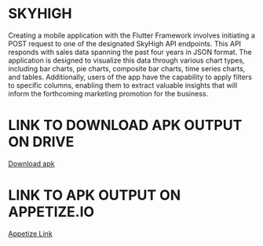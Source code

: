 # SKYHIGH

Creating a mobile application with the Flutter Framework involves initiating a POST request to one of the designated SkyHigh API endpoints. This API responds with sales data spanning the past four years in JSON format. The application is designed to visualize this data through various chart types, including bar charts, pie charts, composite bar charts, time series charts, and tables. Additionally, users of the app have the capability to apply filters to specific columns, enabling them to extract valuable insights that will inform the forthcoming marketing promotion for the business.


# LINK TO DOWNLOAD APK OUTPUT ON DRIVE
[Download apk](https://drive.google.com/file/d/1RcJ3CErkzEkTFV0CEfpYWCo6rjWzN-pP/view?usp=sharing)

# LINK TO APK OUTPUT ON APPETIZE.IO
[Appetize Link](https://appetize.io/app/5u4ifpdbmsvrdotd72fhz3s4eq)


